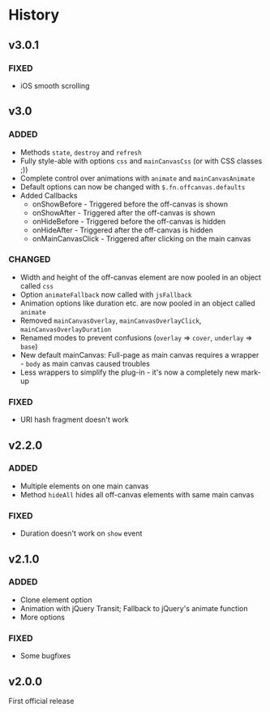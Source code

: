 # History

## v3.0.1
### FIXED
 * iOS smooth scrolling

## v3.0
### ADDED
 * Methods `state`, `destroy` and `refresh`
 * Fully style-able with options `css` and `mainCanvasCss` (or with CSS classes ;))
 * Complete control over animations with `animate` and `mainCanvasAnimate`
 * Default options can now be changed with `$.fn.offcanvas.defaults`
 * Added Callbacks
	* onShowBefore - Triggered before the off-canvas is shown
	* onShowAfter - Triggered after the off-canvas is shown
	* onHideBefore - Triggered before the off-canvas is hidden
	* onHideAfter - Triggered after the off-canvas is hidden
	* onMainCanvasClick - Triggered after clicking on the main canvas
 
### CHANGED
 * Width and height of the off-canvas element are now pooled in an object called `css`
 * Option `animateFallback` now called with `jsFallback`
 * Animation options like duration etc. are now pooled in an object called `animate`
 * Removed `mainCanvasOverlay`, `mainCanvasOverlayClick`, `mainCanvasOverlayDuration`
 * Renamed modes to prevent confusions (`overlay` => `cover`, `underlay` => `base`)
 * New default mainCanvas: Full-page as main canvas requires a wrapper - `body` as main canvas caused troubles
 * Less wrappers to simplify the plug-in - it's now a completely new mark-up

### FIXED
 * URI hash fragment doesn't work
 
## v2.2.0
### ADDED
 * Multiple elements on one main canvas
 * Method `hideAll` hides all off-canvas elements with same main canvas
 
### FIXED
 * Duration doesn't work on `show` event
 
## v2.1.0
### ADDED
 * Clone element option
 * Animation with jQuery Transit; Fallback to jQuery's animate function
 * More options
 
### FIXED
 * Some bugfixes
 
## v2.0.0
First official release